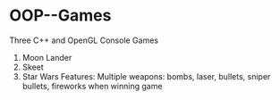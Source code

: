 # OOP--Games
Three C++ and OpenGL Console Games
1. Moon Lander
2. Skeet
3. Star Wars 
   Features: Multiple weapons: bombs, laser, bullets, sniper bullets, fireworks when winning game
